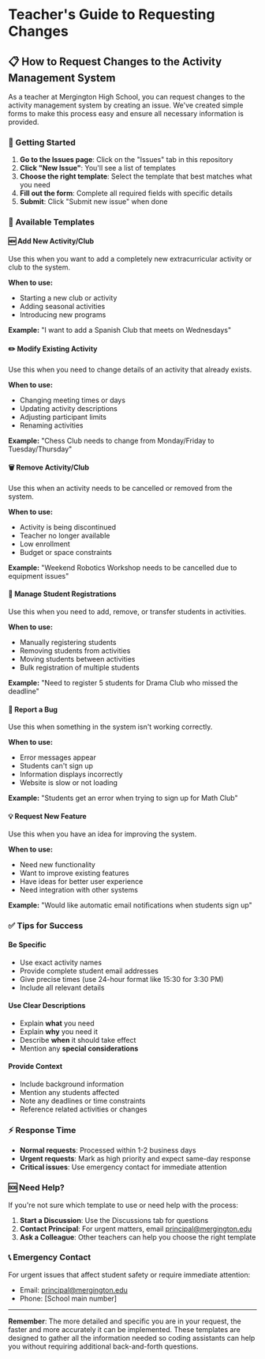 # Teacher's Guide to Requesting Changes

## 📋 How to Request Changes to the Activity Management System

As a teacher at Mergington High School, you can request changes to the activity management system by creating an issue. We've created simple forms to make this process easy and ensure all necessary information is provided.

### 🚀 Getting Started

1. **Go to the Issues page**: Click on the "Issues" tab in this repository
2. **Click "New Issue"**: You'll see a list of templates
3. **Choose the right template**: Select the template that best matches what you need
4. **Fill out the form**: Complete all required fields with specific details
5. **Submit**: Click "Submit new issue" when done

### 📝 Available Templates

#### 🆕 Add New Activity/Club
Use this when you want to add a completely new extracurricular activity or club to the system.

**When to use:**
- Starting a new club or activity
- Adding seasonal activities
- Introducing new programs

**Example:** "I want to add a Spanish Club that meets on Wednesdays"

#### ✏️ Modify Existing Activity
Use this when you need to change details of an activity that already exists.

**When to use:**
- Changing meeting times or days
- Updating activity descriptions
- Adjusting participant limits
- Renaming activities

**Example:** "Chess Club needs to change from Monday/Friday to Tuesday/Thursday"

#### 🗑️ Remove Activity/Club
Use this when an activity needs to be cancelled or removed from the system.

**When to use:**
- Activity is being discontinued
- Teacher no longer available
- Low enrollment
- Budget or space constraints

**Example:** "Weekend Robotics Workshop needs to be cancelled due to equipment issues"

#### 👥 Manage Student Registrations
Use this when you need to add, remove, or transfer students in activities.

**When to use:**
- Manually registering students
- Removing students from activities
- Moving students between activities
- Bulk registration of multiple students

**Example:** "Need to register 5 students for Drama Club who missed the deadline"

#### 🐛 Report a Bug
Use this when something in the system isn't working correctly.

**When to use:**
- Error messages appear
- Students can't sign up
- Information displays incorrectly
- Website is slow or not loading

**Example:** "Students get an error when trying to sign up for Math Club"

#### 💡 Request New Feature
Use this when you have an idea for improving the system.

**When to use:**
- Need new functionality
- Want to improve existing features
- Have ideas for better user experience
- Need integration with other systems

**Example:** "Would like automatic email notifications when students sign up"

### ✅ Tips for Success

#### Be Specific
- Use exact activity names
- Provide complete student email addresses
- Give precise times (use 24-hour format like 15:30 for 3:30 PM)
- Include all relevant details

#### Use Clear Descriptions
- Explain **what** you need
- Explain **why** you need it
- Describe **when** it should take effect
- Mention any **special considerations**

#### Provide Context
- Include background information
- Mention any students affected
- Note any deadlines or time constraints
- Reference related activities or changes

### ⚡ Response Time

- **Normal requests**: Processed within 1-2 business days
- **Urgent requests**: Mark as high priority and expect same-day response
- **Critical issues**: Use emergency contact for immediate attention

### 🆘 Need Help?

If you're not sure which template to use or need help with the process:

1. **Start a Discussion**: Use the Discussions tab for questions
2. **Contact Principal**: For urgent matters, email principal@mergington.edu
3. **Ask a Colleague**: Other teachers can help you choose the right template

### 📞 Emergency Contact

For urgent issues that affect student safety or require immediate attention:
- Email: principal@mergington.edu
- Phone: [School main number]

---

**Remember**: The more detailed and specific you are in your request, the faster and more accurately it can be implemented. These templates are designed to gather all the information needed so coding assistants can help you without requiring additional back-and-forth questions.